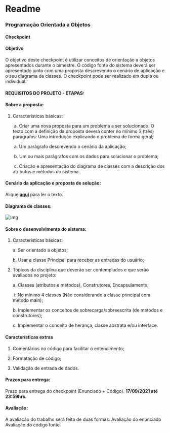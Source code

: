 # Readme

### **Programação Orientada a Objetos**

#### **Checkpoint**

#### **Objetivo**

O objetivo deste checkpoint é utilizar conceitos de orientação a objetos apresentados durante o bimestre. O código fonte do sistema deverá ser apresentado junto com uma proposta descrevendo o cenário de aplicação e o seu diagrama de classes. O checkpoint pode ser realizado em dupla ou individual. 



#### **REQUISITOS DO PROJETO -** **ETAPAS**:



#### **Sobre a proposta:**

1. Características básicas:

   ​	a. Criar uma nova proposta para um problema a ser solucionado. O texto com a definição da proposta deverá conter no 		mínimo 3 (três) parágrafos: Uma introdução explicando o problema de forma geral; 

   ​	a. Um parágrafo descrevendo o cenário da aplicação;

   ​	b. Um ou mais parágrafos com os dados para solucionar o problema;

   ​	c. Criação e apresentação do diagrama de classes com a descrição dos atributos e métodos do sistema.



#### **Cenário da aplicação e proposta de solução:**



Alique **[aqui](https://github.com/FlipeFrontDev/dh-poo-checkpoint1/blob/main/Proposta%20do%20sistema-checkpoint.pdf)** para ler o texto.



#### **Diagrama de classes:**



![img](https://i.imgur.com/pig1LUq.png)



#### **Sobre o desenvolvimento do sistema:**

1. Características básicas:

   a. Ser orientado a objetos;

   b. Usar a classe Principal para receber as entradas do usuário;

   

2. Tópicos da disciplina que deverão ser contemplados e que serão avaliados no projeto:

   a. Classes (atributos e métodos), Construtores, Encapsulamento;

   ​	i: No mínimo 4 classes (Não considerando a classe principal com método main);

   b. Implementar os conceitos de sobrecarga/sobreescrita (de métodos e construtores);

   c. Implementar o conceito de herança, classe abstrata e/ou interface.



#### **Características extras**

1. Comentários no código para facilitar o entendimento;

2. Formatação de código;
3. Validação de entrada de dados.



#### **Prazos para entrega:** 

Prazo para entrega do checkpoint (Enunciado + Código).  **17/09/2021 até 23:59hrs.**

#### **Avaliação:** 

A avaliação do trabalho será feita de duas formas: Avaliação do enunciado Avaliação do código fonte.